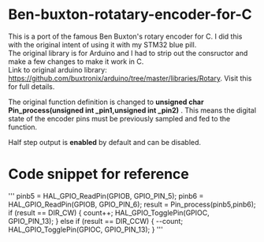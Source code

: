 # Ben-buxton-rotatary-encoder-for-C
This is a port of the famous Ben Buxton's rotary encoder for C. I did this with the original intent of using it with my STM32 blue pill.<br>
The original library is for Arduino and I had to strip out the consructor and make a few changes to make it work in C.<br>
Link to original arduino library: https://github.com/buxtronix/arduino/tree/master/libraries/Rotary. Visit this for full details.<br>

The original function definition is changed to **unsigned char Pin_process(unsigned int _pin1,unsigned int  _pin2)** . This means the digital state of the encoder pins must be previously sampled and fed to the function. 

Half step output is **enabled** by default and can be disabled.

# Code snippet for reference
'''
pinb5 = HAL_GPIO_ReadPin(GPIOB, GPIO_PIN_5);
pinb6 = HAL_GPIO_ReadPin(GPIOB, GPIO_PIN_6);
result = Pin_process(pinb5,pinb6);
if (result == DIR_CW) {
      count++;
      HAL_GPIO_TogglePin(GPIOC, GPIO_PIN_13);
    } else if (result == DIR_CCW) {
      --count;
      HAL_GPIO_TogglePin(GPIOC, GPIO_PIN_13);
    }
'''
